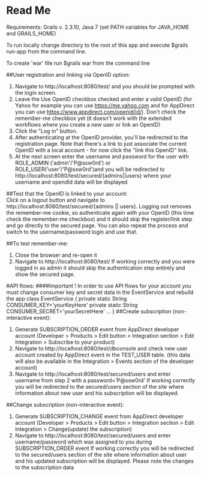 # Read Me
Requirements: Grails v. 2.3.10, Java 7 (set PATH variables for JAVA_HOME and GRAILS_HOME)

To run locally change directory to the root of this app and execute $grails run-app from the command line.

To create 'war' file run $grails war from the command line

##User registration and linking via OpenID option:
1. Navigate to http://localhost:8080/test/ and you should be prompted with the login screen.
2. Leave the Use OpenID checkbox checked and enter a valid OpenID (for Yahoo for example you can use https://me.yahoo.com and for AppDirect you can use https://www.appdirect.com/openid/id/). Don't check the remember-me checkbox yet (it doesn't work with the extended workflows where you create a new user or link an OpenID)
3. Click the "Log in" button.
4. After authenticating at the OpenID provider, you'll be redirected to the registration page. Note that there's a link to just associate the current OpenID with a local account - for now click the "link this OpenID" link.
5. At the next screen enter the username and password for the user with ROLE_ADMIN ('admin'/'P@ssw0rd') or ROLE_USER('user'/'P@ssw0rd')and you will be redirected to http://localhost:8080/test/secured/{admins||users} where your username and opendId data will be displayed </br>

##Test that the OpenID is linked to your account: </br>
Click on a logout button and navigate to http://localhost:8080/test/secured/{admins || users}. Logging out removes the remember-me cookie, so authenticate again with your OpenID (this time check the remember-me checkbox) and it should skip the register/link step and go directly to the secured page. You can also repeat the process and switch to the username/password login and use that.


##To test remember-me:
1. Close the browser and re-open it
2. Navigate to http://localhost:8080/test/
If working correctly and you were logged in as admin it should skip the authentication step entirely and show the secured page.

#API flows:
####Important !
In order to use API flows for your account you must change consumer key and secret data in the EventService and rebuild the app 
class EventService {
    private static String CONSUMER_KEY='yourKeyHere'
    private static String CONSUMER_SECRET='yourSecretHere'
...
}
##Create subscription (non-interactive event):
1. Generate SUBSCRIPTION_ORDER event from AppDirect developer account (Developer > Products > Edit button > Integration section > Edit Integration > Subscribe to your product)
2. Navigate to http://localhost:8080/test/dbconsole and check new user account created by AppDirect event in the TEST_USER table. (this data will also be available in the Integration > Events section of the developer account)
3. Navigate to http://localhost:8080/test/secured/users and enter username from step 2 with a password='P@ssw0rd'
If working correctly you will be redirected to the secured/users section of the site where information about new user and his subscription will be displayed.

##Change subscription (non-interactive event):
1. Generate SUBSCRIPTION_CHANGE event from AppDirect developer account (Developer > Products > Edit button > Integration section > Edit Integration > Change(update) the subscription)
2. Navigate to http://localhost:8080/test/secured/users and enter username/password which was assigned to you during SUBSCRIPTION_ORDER event 
If working correctly you will be redirected to the secured/users section of the site where information about user and his updated subscription will be displayed. Please note the changes to the subscription data
